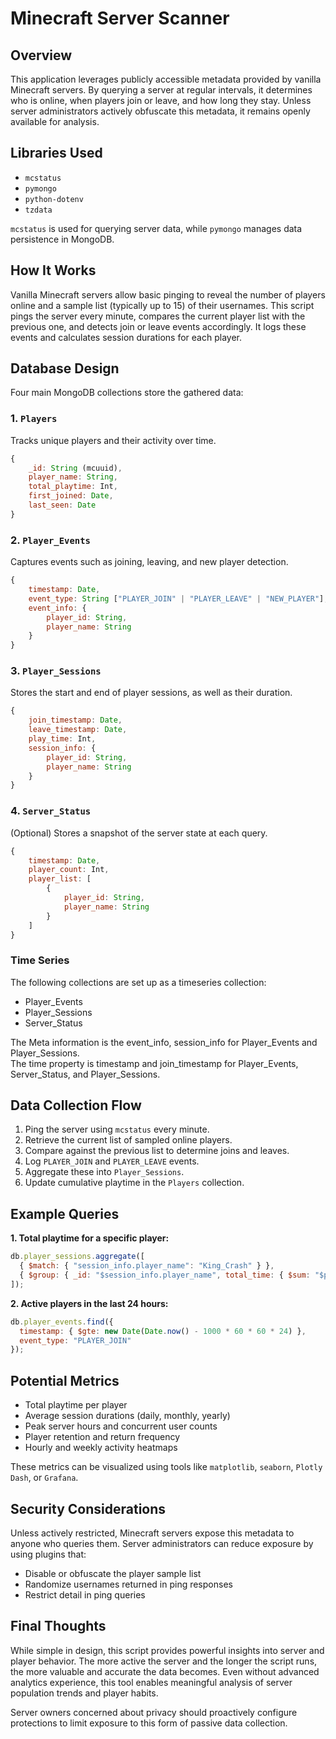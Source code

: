 # Minecraft Server Scanner

## Overview

This application leverages publicly accessible metadata provided by vanilla Minecraft servers. By querying a server at regular intervals, it determines who is online, when players join or leave, and how long they stay. Unless server administrators actively obfuscate this metadata, it remains openly available for analysis.

## Libraries Used

- `mcstatus`
- `pymongo`
- `python-dotenv`
- `tzdata`

`mcstatus` is used for querying server data, while `pymongo` manages data persistence in MongoDB.

## How It Works

Vanilla Minecraft servers allow basic pinging to reveal the number of players online and a sample list (typically up to 15) of their usernames. This script pings the server every minute, compares the current player list with the previous one, and detects join or leave events accordingly. It logs these events and calculates session durations for each player.

## Database Design

Four main MongoDB collections store the gathered data:

### 1. `Players`

Tracks unique players and their activity over time.

```javascript
{
    _id: String (mcuuid),
    player_name: String,
    total_playtime: Int,
    first_joined: Date,
    last_seen: Date
}
```

### 2. `Player_Events`

Captures events such as joining, leaving, and new player detection.

```javascript
{
    timestamp: Date,
    event_type: String ["PLAYER_JOIN" | "PLAYER_LEAVE" | "NEW_PLAYER"],
    event_info: {
        player_id: String,
        player_name: String
    }
}
```

### 3. `Player_Sessions`

Stores the start and end of player sessions, as well as their duration.

```javascript
{
    join_timestamp: Date,
    leave_timestamp: Date,
    play_time: Int,
    session_info: {
        player_id: String,
        player_name: String
    }
}
```

### 4. `Server_Status`

(Optional) Stores a snapshot of the server state at each query.

```javascript
{
    timestamp: Date,
    player_count: Int,
    player_list: [
        {
            player_id: String,
            player_name: String
        }
    ]
}
```
### Time Series
The following collections are set up as a timeseries collection:
- Player_Events
- Player_Sessions
- Server_Status

The Meta information is the event_info, session_info for Player_Events and Player_Sessions.  
The time property is timestamp and join_timestamp for Player_Events, Server_Status, and Player_Sessions.

## Data Collection Flow

1. Ping the server using `mcstatus` every minute.
2. Retrieve the current list of sampled online players.
3. Compare against the previous list to determine joins and leaves.
4. Log `PLAYER_JOIN` and `PLAYER_LEAVE` events.
5. Aggregate these into `Player_Sessions`.
6. Update cumulative playtime in the `Players` collection.

## Example Queries

**1. Total playtime for a specific player:**

```javascript
db.player_sessions.aggregate([
  { $match: { "session_info.player_name": "King_Crash" } },
  { $group: { _id: "$session_info.player_name", total_time: { $sum: "$play_time" } } }
]);
```

**2. Active players in the last 24 hours:**

```javascript
db.player_events.find({
  timestamp: { $gte: new Date(Date.now() - 1000 * 60 * 60 * 24) },
  event_type: "PLAYER_JOIN"
});
```

## Potential Metrics

- Total playtime per player
- Average session durations (daily, monthly, yearly)
- Peak server hours and concurrent user counts
- Player retention and return frequency
- Hourly and weekly activity heatmaps

These metrics can be visualized using tools like `matplotlib`, `seaborn`, `Plotly Dash`, or `Grafana`.

## Security Considerations

Unless actively restricted, Minecraft servers expose this metadata to anyone who queries them. Server administrators can reduce exposure by using plugins that:

- Disable or obfuscate the player sample list
- Randomize usernames returned in ping responses
- Restrict detail in ping queries

## Final Thoughts

While simple in design, this script provides powerful insights into server and player behavior. The more active the server and the longer the script runs, the more valuable and accurate the data becomes. Even without advanced analytics experience, this tool enables meaningful analysis of server population trends and player habits.

Server owners concerned about privacy should proactively configure protections to limit exposure to this form of passive data collection.

